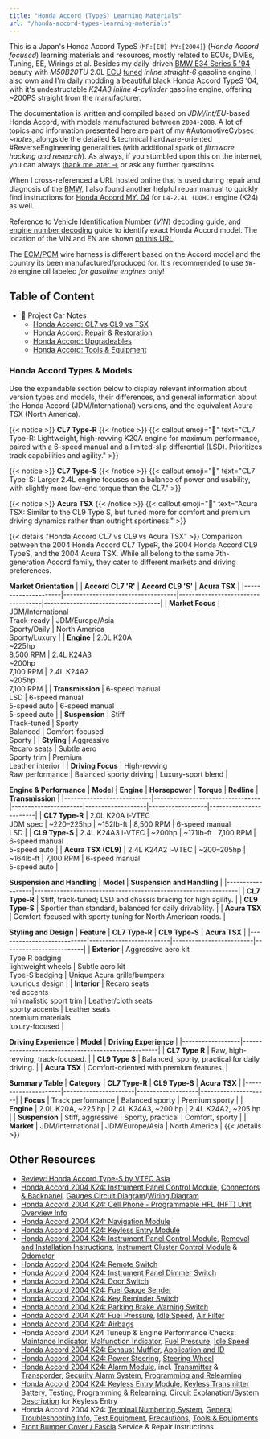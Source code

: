 ```yaml
---
title: "Honda Accord (TypeS) Learning Materials"
url: "/honda-accord-types-learning-materials"
---
```


This is a Japan's Honda Accord TypeS (`MF:[EU] MY:[2004]`) (*Honda Accord focused*) learning materials and resources, mostly related to ECUs, DMEs, Tuning, EE, Wirings et al. Besides my daily-driven [BMW E34 Series 5 '94](/bmw-ag-e34-learning-materials) beauty with *M50B20TU* 2.0L [ECU](/ecu-foundations) [tuned](/bmw/modding/ecu) *inline straight-6* gasoline engine, I also own and I'm daily modding a beautiful black Honda Accord TypeS '04, with it's undestructable *K24A3 inline 4-cylinder* gasoline engine, offering ~200PS straight from the manufacturer.

The documentation is written and compiled based on *JDM/Int/EU*-based Honda Accord, with models manufactured between `2004-2008`. A lot of topics and information presented here are part of my #AutomotiveCybsec *~notes*, alongside the detailed & technical hardware-oriented #ReverseEngineering generalities (with additional spark of *firmware hacking and research*). As always, if you stumbled upon this on the internet, you can always [thank me later →](https://linkedin.com/in/duraki/) or ask any further questions.

When I cross-referenced a URL hosted online that is used during repair and diagnosis of the [BMW](/bmw/misc/tutorials), I also found another helpful repair manual to quickly find instructions for [Honda Accord MY. 04](https://charm.li/Honda/2004/Accord%20L4-2.4L/) for `L4-2.4L (DOHC)` engine (K24) as well.

Reference to [Vehicle Identification Number](https://charm.li/Honda/2004/Accord%20L4-2.4L/Repair%20and%20Diagnosis/Application%20and%20ID/Vehicle%20Identification%20Number/) (*VIN*) decoding guide, and [engine number decoding](https://charm.li/Honda/2004/Accord%20L4-2.4L/Repair%20and%20Diagnosis/Application%20and%20ID/Engine%20Number/) guide to identify exact Honda Accord model. The location of the VIN and EN are shown [on this URL](https://charm.li/Honda/2004/Accord%20L4-2.4L/Repair%20and%20Diagnosis/Application%20and%20ID/Identification%20Number%20Locations/).

The [ECM/PCM](https://charm.li/Honda/2004/Accord%20L4-2.4L/Repair%20and%20Diagnosis/Diagrams/Harness/ECM%2FPCM%20Wire%20Harness/) wire harness is different based on the Accord model and the country its been manufactured/produced for. It's recommended to use `5W-20` engine oil labeled *for gasoline engines* only! 

## Table of Content

* 🚙 Project Car Notes
    * [Honda Accord: CL7 vs CL9 vs TSX](#honda-accord-types--models)
    * [Honda Accord: Repair & Restoration](/honda/repair-restoration)
    * [Honda Accord: Upgradeables](/honda/upgrade-wishlist)
    * [Honda Accord: Tools & Equipment](/honda/tools-equipment)

### Honda Accord Types & Models

Use the expandable section below to display relevant information about version types and models, their differences, and general information about the Honda Accord (JDM/International) versions, and the equivalent Acura TSX (North America).

{{< notice >}}
**CL7 Type-R**
{{< /notice >}}
{{< callout emoji="🚙" text="CL7 Type-R: Lightweight, high-revving K20A engine for maximum performance, paired with a 6-speed manual and a limited-slip differential (LSD). Prioritizes track capabilities and agility." >}}

{{< notice >}}
**CL7 Type-S**
{{< /notice >}}
{{< callout emoji="🚙" text="CL7 Type-S: Larger 2.4L engine focuses on a balance of power and usability, with slightly more low-end torque than the CL7." >}}

{{< notice >}}
**Acura TSX**
{{< /notice >}}
{{< callout emoji="🚙" text="Acura TSX: Similar to the CL9 Type S, but tuned more for comfort and premium driving dynamics rather than outright sportiness." >}}

{{< details "Honda Accord CL7 vs CL9 vs Acura TSX" >}}
Comparison between the 2004 Honda Accord CL7 TypeR, the 2004 Honda Accord CL9 TypeS, and the 2004 Acura TSX. While all belong to the same 7th-generation Accord family, they cater to different markets and driving preferences.

**Market Orientation**
|            | **Accord CL7 'R'**       | **Accord CL9 'S'**      | **Acura TSX**                      |
|---------------------|-----------------------------------|-----------------------------------|------------------------------------|
| **Market Focus**    | JDM/International<br>Track-ready   | JDM/Europe/Asia<br>Sporty/Daily    | North America<br>Sporty/Luxury      |
| **Engine**          | 2.0L K20A<br>~225hp<br>8,500 RPM    | 2.4L K24A3<br>~200hp<br>7,100 RPM   | 2.4L K24A2<br>~205hp<br>7,100 RPM    |
| **Transmission**    | 6-speed manual<br>LSD              | 6-speed manual<br>5-speed auto   | 6-speed manual<br>5-speed auto    |
| **Suspension**      | Stiff<br>Track-tuned               | Sporty<br>Balanced                 | Comfort-focused<br>Sporty      |
| **Styling**         | Aggressive<br>Recaro seats         | Subtle aero<br>Sporty trim         | Premium<br>Leather interior         |
| **Driving Focus**   | High-revving<br>Raw performance    | Balanced sporty driving          | Luxury-sport blend                |

**Engine & Performance**
| **Model**                | **Engine**                     | **Horsepower**       | **Torque**        | **Redline**      | **Transmission**       |
|---------------------------|---------------------------------|----------------------|-------------------|------------------|------------------------|
| **CL7 Type-R**            | 2.0L K20A i-VTEC<br>JDM spec    | ~220–225hp          | ~152lb-ft        | 8,500 RPM        | 6-speed manual<br>LSD   |
| **CL9 Type-S**            | 2.4L K24A3 i-VTEC              | ~200hp              | ~171lb-ft        | 7,100 RPM        | 6-speed manual<br>5-speed auto |
| **Acura TSX (CL9)**       | 2.4L K24A2 i-VTEC              | ~200–205hp          | ~164lb-ft        | 7,100 RPM        | 6-speed manual<br>5-speed auto |

**Suspension and Handling**
| **Model**       | **Suspension and Handling**                                    |
|------------------|---------------------------------------------------------------|
| **CL7 Type-R**   | Stiff, track-tuned; LSD and chassis bracing for high agility. |
| **CL9 Type-S**   | Sportier than standard, balanced for daily drivability.       |
| **Acura TSX**    | Comfort-focused with sporty tuning for North American roads.  |

**Styling and Design**
| **Feature**              | **CL7 Type-R**          | **CL9 Type-S**         | **Acura TSX**          |
|---------------------------|-------------------------|-------------------------|-------------------------|
| **Exterior**             | Aggressive aero kit<br>Type R badging<br>lightweight wheels | Subtle aero kit<br>Type-S badging | Unique Acura grille/bumpers<br>luxurious design |
| **Interior**             | Recaro seats<br>red accents<br>minimalistic sport trim | Leather/cloth seats<br>sporty accents | Leather seats<br>premium materials<br>luxury-focused |

**Driving Experience**
| **Model**       | **Driving Experience**                             |
|------------------|----------------------------------------------------|
| **CL7 Type R**   | Raw, high-revving, track-focused.                 |
| **CL9 Type S**   | Balanced, sporty, practical for daily driving.    |
| **Acura TSX**    | Comfort-oriented with premium features.           |

**Summary Table**
| **Category**       | **CL7 Type-R**       | **CL9 Type-S**    | **Acura TSX**       |
|---------------------|----------------------|-------------------|---------------------|
| **Focus**           | Track performance   | Balanced sporty   | Premium sporty      |
| **Engine**          | 2.0L K20A, ~225 hp  | 2.4L K24A3, ~200 hp | 2.4L K24A2, ~205 hp |
| **Suspension**      | Stiff, aggressive   | Sporty, practical | Comfort, sporty     |
| **Market**          | JDM/International   | JDM/Europe/Asia   | North America       |
{{< /details >}}

## Other Resources

* [Review: Honda Accord Type-S by VTEC Asia](https://web.archive.org/web/20180326012343/http://asia.vtec.net/featurecar/AccordTypeS/index.html)
* [Honda Accord 2004 K24: Instrument Panel Control Module](https://charm.li/Honda/2004/Accord%20L4-2.4L/Repair%20and%20Diagnosis/Instrument%20Panel%2C%20Gauges%20and%20Warning%20Indicators/Relays%20and%20Modules%20-%20Instrument%20Panel/Instrument%20Panel%20Control%20Module/), [Connectors & Backpanel](https://charm.li/Honda/2004/Accord%20L4-2.4L/Repair%20and%20Diagnosis/Instrument%20Panel%2C%20Gauges%20and%20Warning%20Indicators/Locations/Connector%20Locations/), [Gauges Circuit Diagram](https://charm.li/Honda/2004/Accord%20L4-2.4L/Repair%20and%20Diagnosis/Instrument%20Panel%2C%20Gauges%20and%20Warning%20Indicators/Diagrams/Electrical%20Diagrams/Gauges%20and%20Indicators/Circuit%20Diagrams/)/[Wiring Diagram](https://charm.li/Honda/2004/Accord%20L4-2.4L/Repair%20and%20Diagnosis/Instrument%20Panel%2C%20Gauges%20and%20Warning%20Indicators/Diagrams/Electrical%20Diagrams/Gauges%20and%20Indicators/Wiring%20Diagrams/)
* [Honda Accord 2004 K24: Cell Phone - Programmable HFL (HFT) Unit Overview Info](https://charm.li/Honda/2004/Accord%20L4-2.4L/Repair%20and%20Diagnosis/Relays%20and%20Modules/Relays%20and%20Modules%20-%20Accessories%20and%20Optional%20Equipment/Communications%20Control%20Module/Technical%20Service%20Bulletins/Cell%20Phone%20-%20Programmable%20HFL%20%28HFT%29%20Unit%20Update%20Info./Overview/)
* [Honda Accord 2004 K24: Navigation Module](https://charm.li/Honda/2004/Accord%20L4-2.4L/Repair%20and%20Diagnosis/Relays%20and%20Modules/Relays%20and%20Modules%20-%20Accessories%20and%20Optional%20Equipment/Navigation%20Module/)
* [Honda Accord 2004 K24: Keyless Entry Module](https://charm.li/Honda/2004/Accord%20L4-2.4L/Repair%20and%20Diagnosis/Relays%20and%20Modules/Relays%20and%20Modules%20-%20Body%20and%20Frame/Keyless%20Entry%20Module/)
* [Honda Accord 2004 K24: Instrument Panel Control Module](https://charm.li/Honda/2004/Accord%20L4-2.4L/Repair%20and%20Diagnosis/Relays%20and%20Modules/Relays%20and%20Modules%20-%20Instrument%20Panel/Instrument%20Panel%20Control%20Module/), [Removal and Installation Instructions](https://charm.li/Honda/2004/Accord%20L4-2.4L/Repair%20and%20Diagnosis/Body%20and%20Frame/Interior%20Moulding%20%2F%20Trim/Dashboard%20%2F%20Instrument%20Panel/Service%20and%20Repair/Instrument%20Panel/), [Instrument Cluster Control Module](https://charm.li/Honda/2004/Accord%20L4-2.4L/Repair%20and%20Diagnosis/Instrument%20Panel%2C%20Gauges%20and%20Warning%20Indicators/Instrument%20Cluster%20%2F%20Carrier/Instrument%20Panel%20Control%20Module/) & [Odometer](https://charm.li/Honda/2004/Accord%20L4-2.4L/Repair%20and%20Diagnosis/Instrument%20Panel%2C%20Gauges%20and%20Warning%20Indicators/Odometer/Technical%20Service%20Bulletins/)
* [Honda Accord 2004 K24: Remote Switch](https://charm.li/Honda/2004/Accord%20L4-2.4L/Repair%20and%20Diagnosis/Sensors%20and%20Switches/Sensors%20and%20Switches%20-%20Accessories%20and%20Optional%20Equipment/Remote%20Switch/)
* [Honda Accord 2004 K24: Instrument Panel Dimmer Switch](https://charm.li/Honda/2004/Accord%20L4-2.4L/Repair%20and%20Diagnosis/Sensors%20and%20Switches/Sensors%20and%20Switches%20-%20Instrument%20Panel/Dimmer%20Switch/)
* [Honda Accord 2004 K24: Door Switch](https://charm.li/Honda/2004/Accord%20L4-2.4L/Repair%20and%20Diagnosis/Sensors%20and%20Switches/Sensors%20and%20Switches%20-%20Instrument%20Panel/Door%20Switch/)
* [Honda Accord 2004 K24: Fuel Gauge Sender](https://charm.li/Honda/2004/Accord%20L4-2.4L/Repair%20and%20Diagnosis/Sensors%20and%20Switches/Sensors%20and%20Switches%20-%20Instrument%20Panel/Fuel%20Gauge%20Sender/)
* [Honda Accord 2004 K24: Key Reminder Switch](https://charm.li/Honda/2004/Accord%20L4-2.4L/Repair%20and%20Diagnosis/Sensors%20and%20Switches/Sensors%20and%20Switches%20-%20Instrument%20Panel/Key%20Reminder%20Switch/)
* [Honda Accord 2004 K24: Parking Brake Warning Switch](https://charm.li/Honda/2004/Accord%20L4-2.4L/Repair%20and%20Diagnosis/Sensors%20and%20Switches/Sensors%20and%20Switches%20-%20Instrument%20Panel/Parking%20Brake%20Warning%20Switch/)
* [Honda Accord 2004 K24: Fuel Pressure](https://charm.li/Honda/2004/Accord%20L4-2.4L/Repair%20and%20Diagnosis/Maintenance/Tune-up%20and%20Engine%20Performance%20Checks/Fuel%20Pressure/), [Idle Speed](https://charm.li/Honda/2004/Accord%20L4-2.4L/Repair%20and%20Diagnosis/Maintenance/Tune-up%20and%20Engine%20Performance%20Checks/Idle%20Speed/), [Air Filter](https://charm.li/Honda/2004/Accord%20L4-2.4L/Repair%20and%20Diagnosis/Maintenance/Tune-up%20and%20Engine%20Performance%20Checks/Air%20Cleaner%20Housing/Air%20Filter%20Element/)
* [Honda Accord 2004 K24: Airbags](https://charm.li/Honda/2004/Accord%20L4-2.4L/Repair%20and%20Diagnosis/Maintenance/Air%20Bag%28s%29%20Arming%20and%20Disarming/)
* Honda Accord 2004 K24 Tuneup & Engine Performance Checks: [Maintance Indicator](https://charm.li/Honda/2004/Accord%20L4-2.4L/Repair%20and%20Diagnosis/Maintenance/Service%20Reminder%20Indicators/Maintenance%20Required%20Lamp%2FIndicator/), [Malfunction Indicator](https://charm.li/Honda/2004/Accord%20L4-2.4L/Repair%20and%20Diagnosis/Maintenance/Service%20Reminder%20Indicators/Malfunction%20Indicator%20Lamp/), [Fuel Pressure](https://charm.li/Honda/2004/Accord%20L4-2.4L/Repair%20and%20Diagnosis/Engine%2C%20Cooling%20and%20Exhaust/Engine/Tune-up%20and%20Engine%20Performance%20Checks/Fuel%20Pressure/), [Idle Speed](https://charm.li/Honda/2004/Accord%20L4-2.4L/Repair%20and%20Diagnosis/Engine%2C%20Cooling%20and%20Exhaust/Engine/Tune-up%20and%20Engine%20Performance%20Checks/Idle%20Speed/)
* [Honda Accord 2004 K24: Exhaust Muffler](https://charm.li/Honda/2004/Accord%20L4-2.4L/Repair%20and%20Diagnosis/Engine%2C%20Cooling%20and%20Exhaust/Exhaust%20System/Muffler/), [Application and ID](https://charm.li/Honda/2004/Accord%20L4-2.4L/Repair%20and%20Diagnosis/Engine%2C%20Cooling%20and%20Exhaust/Application%20and%20ID/)
* [Honda Accord 2004 K24: Power Steering](https://charm.li/Honda/2004/Accord%20L4-2.4L/Repair%20and%20Diagnosis/Steering%20and%20Suspension/Sensors%20and%20Switches%20-%20Steering%20and%20Suspension/Sensors%20and%20Switches%20-%20Steering/Power%20Steering%20Pressure%20Switch/), [Steering Wheel](https://charm.li/Honda/2004/Accord%20L4-2.4L/Repair%20and%20Diagnosis/Steering%20and%20Suspension/Steering/Steering%20Wheel/)
* [Honda Accord 2004 K24: Alarm Module](https://charm.li/Honda/2004/Accord%20L4-2.4L/Repair%20and%20Diagnosis/Accessories%20and%20Optional%20Equipment/Antitheft%20and%20Alarm%20Systems/Alarm%20Module/), incl. [Transmitter](https://charm.li/Honda/2004/Accord%20L4-2.4L/Repair%20and%20Diagnosis/Accessories%20and%20Optional%20Equipment/Antitheft%20and%20Alarm%20Systems/Alarm%20System%20Transmitter/) & [Transporder](https://charm.li/Honda/2004/Accord%20L4-2.4L/Repair%20and%20Diagnosis/Accessories%20and%20Optional%20Equipment/Antitheft%20and%20Alarm%20Systems/Alarm%20System%20Transponder/), [Security Alarm System](https://charm.li/Honda/2004/Accord%20L4-2.4L/Repair%20and%20Diagnosis/Accessories%20and%20Optional%20Equipment/Antitheft%20and%20Alarm%20Systems/Description%20and%20Operation/Security%20Alarm%20System/), [Programming and Relearning](pair%20and%20Diagnosis/Accessories%20and%20Optional%20Equipment/Antitheft%20and%20Alarm%20Systems/Testing%20and%20Inspection/Programming%20and%20Relearning/)
* [Honda Accord 2004 K24: Keyless Entry Module](https://charm.li/Honda/2004/Accord%20L4-2.4L/Repair%20and%20Diagnosis/Accessories%20and%20Optional%20Equipment/Antitheft%20and%20Alarm%20Systems/Keyless%20Entry/Keyless%20Entry%20Module/), [Keyless Transmitter Battery](https://charm.li/Honda/2004/Accord%20L4-2.4L/Repair%20and%20Diagnosis/Accessories%20and%20Optional%20Equipment/Antitheft%20and%20Alarm%20Systems/Keyless%20Entry/Keyless%20Entry%20Transmitter/Keyless%20Entry%20Transmitter%20Battery/), [Testing](https://charm.li/Honda/2004/Accord%20L4-2.4L/Repair%20and%20Diagnosis/Accessories%20and%20Optional%20Equipment/Antitheft%20and%20Alarm%20Systems/Keyless%20Entry/Keyless%20Entry%20Transmitter/Testing%20and%20Inspection/Component%20Tests%20and%20General%20Diagnostics/), [Programming & Relearning](https://charm.li/Honda/2004/Accord%20L4-2.4L/Repair%20and%20Diagnosis/Accessories%20and%20Optional%20Equipment/Antitheft%20and%20Alarm%20Systems/Keyless%20Entry/Keyless%20Entry%20Transmitter/Testing%20and%20Inspection/Programming%20and%20Relearning/), [Circuit Explanation](https://charm.li/Honda/2004/Accord%20L4-2.4L/Repair%20and%20Diagnosis/Accessories%20and%20Optional%20Equipment/Antitheft%20and%20Alarm%20Systems/Keyless%20Entry/Description%20and%20Operation/How%20the%20Circuit%20Works/)/[System Description](https://charm.li/Honda/2004/Accord%20L4-2.4L/Repair%20and%20Diagnosis/Accessories%20and%20Optional%20Equipment/Antitheft%20and%20Alarm%20Systems/Keyless%20Entry/Description%20and%20Operation/System%20Description/) for Keyless Entry
* Honda Accord 2004 K24: [Terminal Numbering System](https://charm.li/Honda/2004/Accord%20L4-2.4L/Repair%20and%20Diagnosis/Restraints%20and%20Safety%20Systems/Diagrams/Diagram%20Information%20and%20Instructions/Terminal%20Numbering%20System/), [General Troubleshooting Info](https://charm.li/Honda/2004/Accord%20L4-2.4L/Repair%20and%20Diagnosis/Restraints%20and%20Safety%20Systems/Diagrams/Diagnostic%20Aids/General%20Troubleshooting%20Information/), [Test Equipment](https://charm.li/Honda/2004/Accord%20L4-2.4L/Repair%20and%20Diagnosis/Restraints%20and%20Safety%20Systems/Diagrams/Diagnostic%20Aids/Test%20Equipment/), [Precautions](https://charm.li/Honda/2004/Accord%20L4-2.4L/Repair%20and%20Diagnosis/Restraints%20and%20Safety%20Systems/Diagrams/Diagnostic%20Aids/Troubleshooting%20Precautions/), [Tools & Equipments](https://charm.li/Honda/2004/Accord%20L4-2.4L/Repair%20and%20Diagnosis/Restraints%20and%20Safety%20Systems/Tools%20and%20Equipment/)
* [Front Bumper Cover / Fascia](https://charm.li/Honda/2004/Accord%20L4-2.4L/Repair%20and%20Diagnosis/Body%20and%20Frame/Bumper/Front%20Bumper/Front%20Bumper%20Cover%20%2F%20Fascia/Service%20and%20Repair/) Service & Repair Instructions

<!-- custom styling via raw css in *md -->
<style>
    span > p {
    margin-block-end: 0em;
    margin-block-start: 0em;
}

table {
    font-size: 11px !important;
    min-width: 100%;
}

table > thead > tr > th {
    text-align: left;
}

table > tbody > tr > td {
    vertical-align: top;
}

table > tbody > tr > td > strong {
    color: rgb(59, 59, 59);
}

table > thead > tr > th > strong {
    color: rgb(59, 59, 59);
}
</style>